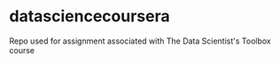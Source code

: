 # datasciencecoursera
Repo  used for assignment associated with The Data Scientist's Toolbox course
